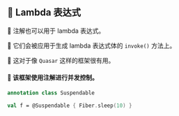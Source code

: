 ## 🌈 Lambda 表达式

🚀 注解也可以用于 lambda 表达式。

🔧 它们会被应用于生成 lambda 表达式体的 `invoke()` 方法上。

🌟 这对于像 `Quasar` 这样的框架很有用。

#### 🔬 该框架使用注解进行并发控制。

```kotlin
annotation class Suspendable

val f = @Suspendable { Fiber.sleep(10) }
```
